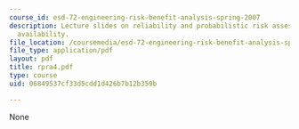 ```yaml
---
course_id: esd-72-engineering-risk-benefit-analysis-spring-2007
description: Lecture slides on reliability and probabilistic risk assessment, and
  availability.
file_location: /coursemedia/esd-72-engineering-risk-benefit-analysis-spring-2007/06849537cf33d5cdd1d426b7b12b359b_rpra4.pdf
file_type: application/pdf
layout: pdf
title: rpra4.pdf
type: course
uid: 06849537cf33d5cdd1d426b7b12b359b

---
```

None